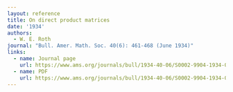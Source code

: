 ```yaml
---
layout: reference
title: On direct product matrices
date: '1934'
authors:
  - W. E. Roth
journal: "Bull. Amer. Math. Soc. 40(6): 461-468 (June 1934)"
links:
  - name: Journal page
    url: https://www.ams.org/journals/bull/1934-40-06/S0002-9904-1934-05899-3/
  - name: PDF
    url: https://www.ams.org/journals/bull/1934-40-06/S0002-9904-1934-05899-3/S0002-9904-1934-05899-3.pdf
---
```

